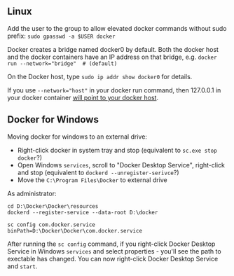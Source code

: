 ## Linux

Add the user to the group to allow elevated docker commands without sudo prefix: `sudo gpasswd -a $USER docker`

Docker creates a bridge named docker0 by default. Both the docker host and the docker containers have an IP address on that bridge, e.g. `docker run --network="bridge"  # (default)`

On the Docker host, type `sudo ip addr show docker0` for details.

If you use `--network="host"` in your docker run command, then 127.0.0.1 in your docker container [will point to your docker host](https://stackoverflow.com/a/24326540).


## Docker for Windows

Moving docker for windows to an external drive:

- Right-click docker in system tray and stop (equivalent to `sc.exe stop docker`?)
- Open Windows `services`, scroll to "Docker Desktop Service", right-click and stop (equivalent to `dockerd --unregister-serivce`?)
- Move the `C:\Program Files\Docker` to external drive

As administrator:
```
cd D:\Docker\Docker\resources
dockerd --register-service --data-root D:\docker

sc config com.docker.service binPath=D:\Docker\Docker\com.docker.service
```

After running the `sc config` command, if you right-click Docker Desktop Service in Windows `services` and select properties - you'll see the path to exectable has changed.  You can now right-click Docker Desktop Service and `start`.
